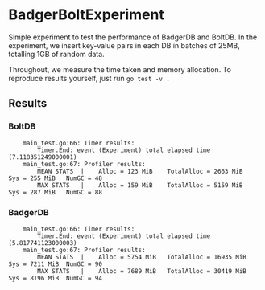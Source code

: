 # BadgerBoltExperiment

Simple experiment to test the performance of BadgerDB and BoltDB. In the experiment, we insert key-value pairs in each DB in batches of 25MB, totalling 1GB of random data.

Throughout, we measure the time taken and memory allocation. To reproduce results yourself, just run `go test -v .`

## Results
### BoltDB
```
    main_test.go:66: Timer results:
        Timer.End: event (Experiment) total elapsed time (7.118351249000001)
    main_test.go:67: Profiler results:
        MEAN STATS 	|	 Alloc = 123 MiB	TotalAlloc = 2663 MiB	Sys = 255 MiB	NumGC = 48
        MAX STATS 	|	 Alloc = 159 MiB	TotalAlloc = 5159 MiB	Sys = 287 MiB	NumGC = 88
```
### BadgerDB
```
    main_test.go:66: Timer results:
        Timer.End: event (Experiment) total elapsed time (5.817741123000003)
    main_test.go:67: Profiler results:
        MEAN STATS 	|	 Alloc = 5754 MiB	TotalAlloc = 16935 MiB	Sys = 7211 MiB	NumGC = 90
        MAX STATS 	|	 Alloc = 7689 MiB	TotalAlloc = 30419 MiB	Sys = 8196 MiB	NumGC = 94
```